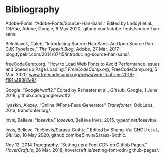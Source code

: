 # Bibliography
Adobe-Fonts. “Adobe-Fonts/Source-Han-Sans.” Edited by Lnddyl et al., *GitHub*, Adobe, Google, 8 May 2020, github.com/adobe-fonts/source-han-sans.

Belohlavek, Caleb. “Introducing Source Han Sans: An Open Source Pan-CJK Typeface.” *The Typekit Blog*, Adobe, 27 Mar. 2017, blog.typekit.com/2014/07/15/introducing-source-han-sans/.

freeCodeCamp.org. “How to Load Web Fonts to Avoid Performance Issues and Speed up Page Loading.” *FreeCodeCamp.org*, FreeCodeCamp.org, 5 Mar. 2020, www.freecodecamp.org/news/web-fonts-in-2018-f191a48367e8/.

Google. “Google/woff2.” Edited by Rsheeter et al., *GitHub*, Google, 1 June 2018, github.com/google/woff2.

ilyaskin, Alexey. “Online @Font-Face Generator.” *Transfonter*, OddLabs, 2013, transfonter.org/.

Invis, Belleve. “Iosevka.” *Iosevka*, Belleve Invis, 2015, typeof.net/Iosevka/.

Invis, Belleve. “be5invis/Sarasa-Gothic.” Edited by Sheng-k’ai CHOU et al., *GitHub*, 10 May 2020, github.com/be5invis/Sarasa-Gothic.

Nov 12, 2014 Typography. “Setting up a Font CDN on Github Pages.” *HoverCraft.ie*, 26 Mar. 2018, hovercraft.ie/setting-font-cdn-github-pages/.